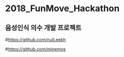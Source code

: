 # 2018_FunMove_Hackathon  

## 음성인식 의수 개발 프로젝트

#https://github.com/nulLeekh

#https://github.com/minemos
